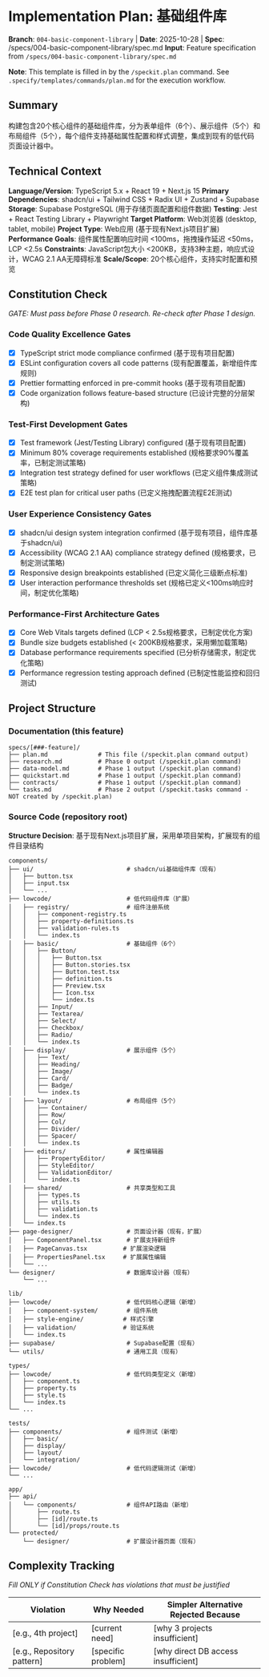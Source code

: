 # Implementation Plan: 基础组件库

**Branch**: `004-basic-component-library` | **Date**: 2025-10-28 | **Spec**: /specs/004-basic-component-library/spec.md
**Input**: Feature specification from `/specs/004-basic-component-library/spec.md`

**Note**: This template is filled in by the `/speckit.plan` command. See `.specify/templates/commands/plan.md` for the execution workflow.

## Summary

构建包含20个核心组件的基础组件库，分为表单组件（6个）、展示组件（5个）和布局组件（5个），每个组件支持基础属性配置和样式调整，集成到现有的低代码页面设计器中。

## Technical Context

<!--
  ACTION REQUIRED: Replace the content in this section with the technical details
  for the project. The structure here is presented in advisory capacity to guide
  the iteration process.
-->

**Language/Version**: TypeScript 5.x + React 19 + Next.js 15
**Primary Dependencies**: shadcn/ui + Tailwind CSS + Radix UI + Zustand + Supabase
**Storage**: Supabase PostgreSQL (用于存储页面配置和组件数据)
**Testing**: Jest + React Testing Library + Playwright
**Target Platform**: Web浏览器 (desktop, tablet, mobile)
**Project Type**: Web应用 (基于现有Next.js项目扩展)
**Performance Goals**: 组件属性配置响应时间 <100ms，拖拽操作延迟 <50ms，LCP <2.5s
**Constraints**: JavaScript包大小 <200KB，支持3种主题，响应式设计，WCAG 2.1 AA无障碍标准
**Scale/Scope**: 20个核心组件，支持实时配置和预览

## Constitution Check

_GATE: Must pass before Phase 0 research. Re-check after Phase 1 design._

### Code Quality Excellence Gates

- [x] TypeScript strict mode compliance confirmed (基于现有项目配置)
- [x] ESLint configuration covers all code patterns (现有配置覆盖，新增组件库规则)
- [x] Prettier formatting enforced in pre-commit hooks (基于现有项目配置)
- [x] Code organization follows feature-based structure (已设计完整的分层架构)

### Test-First Development Gates

- [x] Test framework (Jest/Testing Library) configured (基于现有项目配置)
- [x] Minimum 80% coverage requirements established (规格要求90%覆盖率，已制定测试策略)
- [x] Integration test strategy defined for user workflows (已定义组件集成测试策略)
- [x] E2E test plan for critical user paths (已定义拖拽配置流程E2E测试)

### User Experience Consistency Gates

- [x] shadcn/ui design system integration confirmed (基于现有项目，组件库基于shadcn/ui)
- [x] Accessibility (WCAG 2.1 AA) compliance strategy defined (规格要求，已制定测试策略)
- [x] Responsive design breakpoints established (已定义简化三级断点标准)
- [x] User interaction performance thresholds set (规格已定义<100ms响应时间，制定优化策略)

### Performance-First Architecture Gates

- [x] Core Web Vitals targets defined (LCP < 2.5s规格要求，已制定优化方案)
- [x] Bundle size budgets established (< 200KB规格要求，采用懒加载策略)
- [x] Database performance requirements specified (已分析存储需求，制定优化策略)
- [x] Performance regression testing approach defined (已制定性能监控和回归测试)

## Project Structure

### Documentation (this feature)

```
specs/[###-feature]/
├── plan.md              # This file (/speckit.plan command output)
├── research.md          # Phase 0 output (/speckit.plan command)
├── data-model.md        # Phase 1 output (/speckit.plan command)
├── quickstart.md        # Phase 1 output (/speckit.plan command)
├── contracts/           # Phase 1 output (/speckit.plan command)
└── tasks.md             # Phase 2 output (/speckit.tasks command - NOT created by /speckit.plan)
```

### Source Code (repository root)

**Structure Decision**: 基于现有Next.js项目扩展，采用单项目架构，扩展现有的组件目录结构

```
components/
├── ui/                          # shadcn/ui基础组件库（现有）
│   ├── button.tsx
│   ├── input.tsx
│   └── ...
├── lowcode/                     # 低代码组件库（扩展）
│   ├── registry/                # 组件注册系统
│   │   ├── component-registry.ts
│   │   ├── property-definitions.ts
│   │   ├── validation-rules.ts
│   │   └── index.ts
│   ├── basic/                   # 基础组件（6个）
│   │   ├── Button/
│   │   │   ├── Button.tsx
│   │   │   ├── Button.stories.tsx
│   │   │   ├── Button.test.tsx
│   │   │   ├── definition.ts
│   │   │   ├── Preview.tsx
│   │   │   ├── Icon.tsx
│   │   │   └── index.ts
│   │   ├── Input/
│   │   ├── Textarea/
│   │   ├── Select/
│   │   ├── Checkbox/
│   │   ├── Radio/
│   │   └── index.ts
│   ├── display/                 # 展示组件（5个）
│   │   ├── Text/
│   │   ├── Heading/
│   │   ├── Image/
│   │   ├── Card/
│   │   ├── Badge/
│   │   └── index.ts
│   ├── layout/                  # 布局组件（5个）
│   │   ├── Container/
│   │   ├── Row/
│   │   ├── Col/
│   │   ├── Divider/
│   │   ├── Spacer/
│   │   └── index.ts
│   ├── editors/                 # 属性编辑器
│   │   ├── PropertyEditor/
│   │   ├── StyleEditor/
│   │   ├── ValidationEditor/
│   │   └── index.ts
│   ├── shared/                  # 共享类型和工具
│   │   ├── types.ts
│   │   ├── utils.ts
│   │   ├── validation.ts
│   │   └── index.ts
│   └── index.ts
├── page-designer/               # 页面设计器（现有，扩展）
│   ├── ComponentPanel.tsx       # 扩展支持新组件
│   ├── PageCanvas.tsx          # 扩展渲染逻辑
│   ├── PropertiesPanel.tsx     # 扩展属性编辑
│   └── ...
└── designer/                    # 数据库设计器（现有）
    └── ...

lib/
├── lowcode/                     # 低代码核心逻辑（新增）
│   ├── component-system/        # 组件系统
│   ├── style-engine/           # 样式引擎
│   ├── validation/             # 验证系统
│   └── index.ts
├── supabase/                    # Supabase配置（现有）
└── utils/                       # 通用工具（现有）

types/
├── lowcode/                     # 低代码类型定义（新增）
│   ├── component.ts
│   ├── property.ts
│   ├── style.ts
│   └── index.ts
└── ...

tests/
├── components/                  # 组件测试（新增）
│   ├── basic/
│   ├── display/
│   ├── layout/
│   └── integration/
├── lowcode/                     # 低代码逻辑测试（新增）
└── ...

app/
├── api/
│   └── components/              # 组件API路由（新增）
│       ├── route.ts
│       ├── [id]/route.ts
│       └── [id]/props/route.ts
└── protected/
    └── designer/                # 扩展设计器页面（现有）
```

## Complexity Tracking

_Fill ONLY if Constitution Check has violations that must be justified_

| Violation                  | Why Needed         | Simpler Alternative Rejected Because |
| -------------------------- | ------------------ | ------------------------------------ |
| [e.g., 4th project]        | [current need]     | [why 3 projects insufficient]        |
| [e.g., Repository pattern] | [specific problem] | [why direct DB access insufficient]  |
